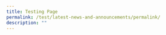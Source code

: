 ```yaml
---
title: Testing Page
permalink: /test/latest-news-and-announcements/permalink/
description: ""
---
```

